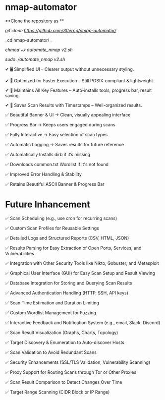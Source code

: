 # nmap-automator

**Clone the repository as **

_git clone https://github.com/3tternp/nmap-automator/_

_cd nmap-automator/ _

_chmod +x automate_nmap v2.sh_

_sudo ./automate_nmap v2.sh_

✔ 🖥️ Simplified UI – Clearer output without unnecessary styling.

✔ 🚀 Optimized for Faster Execution – Still POSIX-compliant & lightweight.

✔ 🔄 Maintains All Key Features – Auto-installs tools, progress bar, result saving.

✔ 📁 Saves Scan Results with Timestamps – Well-organized results.

✅ Beautiful Banner & UI → Clean, visually appealing interface

✅ Progress Bar → Keeps users engaged during scans

✅ Fully Interactive → Easy selection of scan types

✅ Automatic Logging → Saves results for future reference

✅ Automatically Installs dirb if it’s missing

✅ Downloads common.txt Wordlist if it's not found

✅ Improved Error Handling & Stability

✅ Retains Beautiful ASCII Banner & Progress Bar

# Future Inhancement 

✅ Scan Scheduling (e.g., use cron for recurring scans)

✅ Custom Scan Profiles for Reusable Settings

✅ Detailed Logs and Structured Reports (CSV, HTML, JSON)

✅ Results Parsing for Easy Extraction of Open Ports, Services, and Vulnerabilities

✅ Integration with Other Security Tools like Nikto, Gobuster, and Metasploit

✅ Graphical User Interface (GUI) for Easy Scan Setup and Result Viewing

✅ Database Integration for Storing and Querying Scan Results

✅ Advanced Authentication Handling (HTTP, SSH, API keys)

✅ Scan Time Estimation and Duration Limiting

✅ Custom Wordlist Management for Fuzzing

✅ Interactive Feedback and Notification System (e.g., email, Slack, Discord)

✅ Scan Result Visualization (Graphs, Charts, Topology)

✅ Target Discovery & Enumeration to Auto-discover Hosts

✅ Scan Validation to Avoid Redundant Scans

✅ Security Enhancements (SSL/TLS Validation, Vulnerability Scanning)

✅ Proxy Support for Routing Scans through Tor or Other Proxies

✅ Scan Result Comparison to Detect Changes Over Time

✅ Target Range Scanning (CIDR Block or IP Range)

